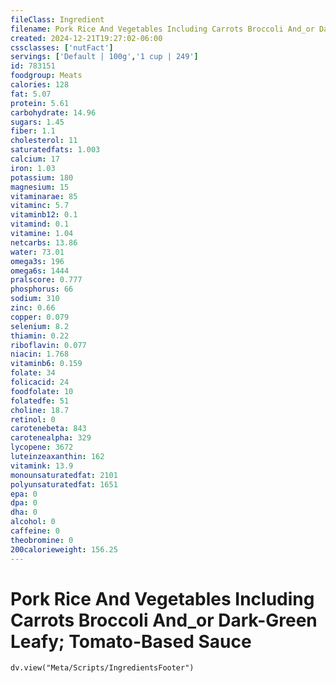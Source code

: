 ```yaml
---
fileClass: Ingredient
filename: Pork Rice And Vegetables Including Carrots Broccoli And_or Dark-Green Leafy; Tomato-Based Sauce
created: 2024-12-21T19:27:02-06:00
cssclasses: ['nutFact']
servings: ['Default | 100g','1 cup | 249']
id: 783151
foodgroup: Meats
calories: 128
fat: 5.07
protein: 5.61
carbohydrate: 14.96
sugars: 1.45
fiber: 1.1
cholesterol: 11
saturatedfats: 1.003
calcium: 17
iron: 1.03
potassium: 180
magnesium: 15
vitaminarae: 85
vitaminc: 5.7
vitaminb12: 0.1
vitamind: 0.1
vitamine: 1.04
netcarbs: 13.86
water: 73.01
omega3s: 196
omega6s: 1444
pralscore: 0.777
phosphorus: 66
sodium: 310
zinc: 0.66
copper: 0.079
selenium: 8.2
thiamin: 0.22
riboflavin: 0.077
niacin: 1.768
vitaminb6: 0.159
folate: 34
folicacid: 24
foodfolate: 10
folatedfe: 51
choline: 18.7
retinol: 0
carotenebeta: 843
carotenealpha: 329
lycopene: 3672
luteinzeaxanthin: 162
vitamink: 13.9
monounsaturatedfat: 2101
polyunsaturatedfat: 1651
epa: 0
dpa: 0
dha: 0
alcohol: 0
caffeine: 0
theobromine: 0
200calorieweight: 156.25
---
```


# Pork Rice And Vegetables Including Carrots Broccoli And_or Dark-Green Leafy; Tomato-Based Sauce

```dataviewjs
dv.view("Meta/Scripts/IngredientsFooter")
```